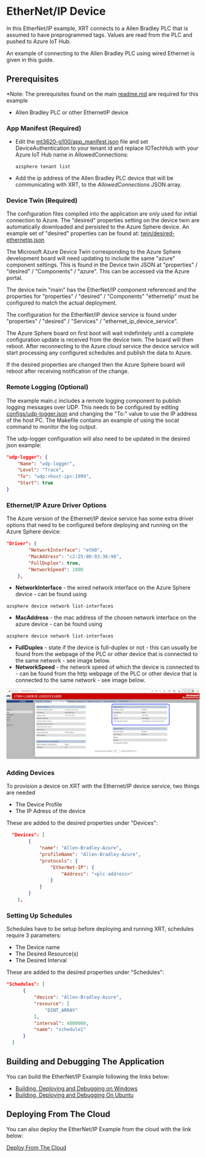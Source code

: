 # EtherNet/IP Device

In this EtherNet/IP example, XRT connects to a Allen Bradley PLC
that is assumed to have preprogrammed tags. Values are read from
the PLC and pushed to Azure IoT Hub.

An example of connecting to the Allen Bradley PLC using wired
Ethernet is given in this guide.

## Prerequisites

*Note: The prerequisites found on the main [readme.md](../../README.md)
are required for this example

- Allen Bradley PLC or other EthernetIP device

### App Manifest (Required)

- Edit the [mt3620-g100/app_manifest.json](../mt3620-g100/app_manifest.json) file and set DeviceAuthentication to your tenant id and replace IOTechHub with your Azure IoT Hub name in AllowedConnections:

  ``` console
  azsphere tenant list
  ```

- Add the ip address of the Allen Bradley PLC device that will be communicating with XRT, to the *AllowedConnections* JSON array.

### Device Twin (Required)

The configuration files compiled into the application are only used
for initial connection to Azure. The "desired" properties setting on
the device twin are automatically downloaded and persisted to the
Azure Sphere device. An example set of "desired" properties can be
found at: [twin/desired-ethernetip.json](../twin/desired-ethernetip.json)

The Microsoft Azure Device Twin corresponding to the Azure Sphere
development board will need updating to include the same "azure"
component settings. This is found in the Device twin JSON at
"properties" / "desired" / "Components" / "azure". This can be
accessed via the Azure portal.

The device twin "main" has the EtherNet/IP component referenced
and the properties for "properties" / "desired" / "Components"
"ethernetip" must be configured to match the actual deployment.

The configuration for the EtherNet/IP device service is found under
"properties" / "desired" / "Services" / "ethernet_ip_device_service".

The Azure Sphere board on first boot will wait indefinitely until a
complete configuration update is received from the device twin. The
board will then reboot. After reconnecting to the Azure cloud
service the device service will start processing any configured
schedules and publish the data to Azure.

If the desired properties are changed then the Azure Sphere board
will reboot after receiving notification of the change.

### Remote Logging (Optional)

The example main.c includes a remote logging component to publish
logging messages over UDP. This needs to be configured by editing
[configs/udp-logger.json](../config/udp-logger.json)
and changing the "To:" value to use the IP address of the host PC.
The Makefile contains an example of using the socat command to
monitor the log output.

The udp-logger configuration will also need to be updated in the 
desired json example:

``` json
"udp-logger": {
    "Name": "udp-logger",
    "Level": "Trace",
    "To": "udp:<host-ip>:1999",
    "Start": true
}
```

### Ethernet/IP Azure Driver Options

The Azure version of the Ethernet/IP device service has some extra
driver options that need to be configured before deploying and
running on the Azure Sphere device:

``` json
"Driver": {
        "NetworkInterface": "eth0",
        "MacAddress": "c2:25:80:93:36:98",
        "FullDuplex": true,
        "NetworkSpeed": 1000
    },
```

- **NetworkInterface** - the wired network interface on the Azure
Sphere device - can be found using

``` console
azsphere device network list-interfaces
```

- **MacAddress** - the mac address of the chosen network interface on the azure device - can be found using

``` console
azsphere device network list-interfaces
```

- **FullDuplex** - state if the device is full-duplex or not - this can usually be found from the webpage of the PLC or other device that is connected to the same network - see image below.
- **NetworkSpeed** - the network speed of which the device is connected to - can be found from the http webpage of the PLC or other device that is connected to the same network - see image below.

![Logix](images/Logix.png)

### Adding Devices

To provision a device on XRT with the Ethernet/IP device service, two things are needed

- The Device Profile
- The IP Adress of the device

These are added to the desired properties under "Devices":

```json
  "Devices": [
        {
            "name": "Allen-Bradley-Azure",
            "profileName": "Allen-Bradley-Azure",
            "protocols": {
                "EtherNet-IP": {
                    "Address": "<plc-address>"
                }
            }
        }
    ],
```

### Setting Up Schedules

Schedules have to be setup before deploying and running XRT, schedules require 3 parameters:

- The Device name
- The Desired Resource(s)
- The Desired Interval

These are added to the desired properties under "Schedules":

``` json
"Schedules": [
      {
          "device": "Allen-Bradley-Azure",
          "resource": [
              "DINT_ARRAY"
          ],
          "interval": 4000000,
          "name": "schedule1"
      }
  ]
```

## Building and Debugging The Application

You can build the EtherNet/IP Example following the links below:

- [Building, Deploying and Debugging on Windows](windows-build.md)
- [Building, Deploying and Debugging On Ubuntu](ubuntu-build.md)

## Deploying From The Cloud

You can also deploy the EtherNet/IP Example from the cloud with
the link below:

[Deploy From The Cloud](deploy-from-the-cloud.md)
